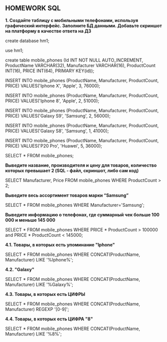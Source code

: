 ﻿## HOMEWORK SQL
 
**1.	Создайте таблицу с мобильными телефонами, используя графический интерфейс. Заполните БД данными. Добавьте скриншот на платформу в качестве ответа на ДЗ**

create database hm1;

use hm1;

create table mobile_phones (Id INT NOT NULL AUTO_INCREMENT, ProductName VARCHAR(32), Manufacturer VARCHAR(16), ProductCount INT(16), PRICE INT(64), PRIMARY KEY(id));

INSERT INTO mobile_phones (ProductName, Manufacturer, ProductCount, PRICE) VALUES('Iphone X', 'Apple', 3, 76000);

INSERT INTO mobile_phones (ProductName, Manufacturer, ProductCount, PRICE) VALUES('Iphone 8', 'Apple', 2, 51000);

INSERT INTO mobile_phones (ProductName, Manufacturer, ProductCount, PRICE) VALUES('Galaxy S9', 'Samsung', 2, 56000);

INSERT INTO mobile_phones (ProductName, Manufacturer, ProductCount, PRICE) VALUES('Galaxy S8', 'Samsung', 1, 41000);

INSERT INTO mobile_phones (ProductName, Manufacturer, ProductCount, PRICE) VALUES('P20 Pro', 'Huawei', 5, 36000); 

SELECT * FROM mobile_phones;

**Выведите название, производителя и цену для товаров, количество которых превышает 2 (SQL - файл, скриншот, либо сам код)**

SELECT Manufacturer, Price FROM mobile_phones WHERE ProductCount > 2;

**Выведите весь ассортимент товаров марки “Samsung”**

SELECT * FROM mobile_phones WHERE Manufacturer='Samsung';

**Выведите информацию о телефонах, где суммарный чек больше 100 000 и меньше 145 000**

SELECT * FROM mobile_phones WHERE PRICE * ProductCount > 100000 and PRICE * ProductCount < 145000;

**4.1. Товары, в которых есть упоминание "Iphone"**

SELECT * FROM mobile_phones WHERE CONCAT(ProductName, Manufacturer) LIKE '%Iphone%';

**4.2. "Galaxy"**

SELECT * FROM mobile_phones WHERE CONCAT(ProductName, Manufacturer) LIKE '%Galaxy%';

**4.3.  Товары, в которых есть ЦИФРЫ**

SELECT * FROM mobile_phones WHERE CONCAT(ProductName, Manufacturer) REGEXP '[0-9]';

**4.4.  Товары, в которых есть ЦИФРА "8"**

SELECT * FROM mobile_phones WHERE CONCAT(ProductName, Manufacturer) LIKE '%8%';
